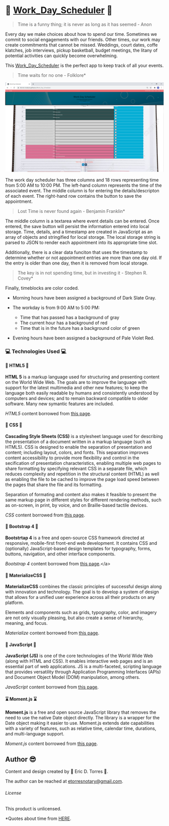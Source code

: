 # :calendar: [Work_Day_Scheduler](https://etorres-revature.github.io/Work_Day_Scheduler/) :calendar:

> Time is a funny thing; it is never as long as it has seemed - Anon

Every day we make choices about how to spend our time.  Sometimes we commit to social engagements with our friends.  Other times, our work may create commitments that cannot be missed.  Weddings, court dates, coffe klatches, job interviews, pickup basketball, budget meetings, the litany of potential activities can quickly become overwhelming.  

This [Work_Day_Scheduler](https://etorres-revature.github.io/Work_Day_Scheduler/) is the perfect app to keep track of all your events.

> Time waits for no one - Folklore*

![Work Day Scheduler](./assets/images/screenshots/work-day-scheduler.png)

The work day scheduler has three columns and 18 rows representing time from 5:00 AM to 10:00 PM.  The left-hand column represents the time of the associated event.  The middle column is for entering the details/descripton of each event.  The right-hand row contains the button to save the appointment.

> Lost Time is never found again - Benjamin Franklin*

The middle column is a textarea where event details can be entered.  Once entered, the save button will persist the information entered into local storage.  Time, details, and a timestamp are created in JavaScript as an array of objects and stringified for local storage.  The local storage string is parsed to JSON to render each appointment into its appropriate time slot.  

Additionally, there is a clear data funciton that uses the timestamp to determine whether or not appointment entries are more than one day old.  If the entry is older than one day, then it is removed from local storage. 

> The key is in not spending time, but in investing it - Stephen R. Covey*

Finally, timeblocks are color coded.  

* Morning hours have been assigned a background of Dark Slate Gray.  

* The workday is from 9:00 AM to 5:00 PM:

    * <div class="text-gray">Time that has passed has a background of gray</div>
    * <div class="text-red"> The current hour has a background of red</div>
    * <div class="text-green">Time that is in the future has a background color of green</div>

* Evening hours have been assigned a background of Pale Violet Red.


### :computer: Technologies Used :computer:

#### :memo: HTML5 :memo:

**HTML 5** is a markup language used for structuring and presenting content on the World Wide Web.  The goals are to improve the language with support for the latest multimedia and other new features; to keep the language both easily readable by humans and consistently understood by computers and devices; and to remain backward compatible to older software.  Many new symantic features are included.

*HTML5* content borrowed from <a target="_blank" rel="noopener noreferrer">[this page](https://en.wikipedia.org/wiki/HTML5).</a>

#### :art: CSS :art:

**Cascading Style Sheets (CSS)** is a stylesheet language used for describing the presentation of a document written in a markup language (such as HTML5).  CSS is designed to enable the separation of presentation and content; including layout, colors, and fonts.  This separation improves content accessibility to provide more flexibility and control in the secification of presentation characteristics, enabling multiple web pages to share formatting by specifying relevant CSS in a separate file, which reduces complexity and repetition in the structural content (HTML) as well as enabling the file to be cached to improve the page load speed between the pages that share the file and its formatting.

Separation of formating and content also makes it feasible to present the same markup page in different styles for different rendering methods, such as on-screen, in print, by voice, and on Braille-based tactile devices. 

*CSS* content borrowed from <a target="_blank" rel="noopener noreferrer">[this page](https://en.wikipedia.org/wiki/Cascading_Style_Sheets).</a>

#### :shoe: Bootstrap 4 :shoe:

**Bootstrtap 4** is a free and open-source CSS framework directed at responsive, mobile-first front-end web development.  It contains CSS and (optionally) JavaScript-based design templates for typography, forms, buttons, navigation, and other interface components.  

*Bootstrap 4* content borrowed from <a target="_blank" rel="noopener noreferrer">[this page](https://en.wikipedia.org/wiki/Bootstrap_(front-end_framework)).</a>

#### :page_with_curl: MaterializeCSS :page_with_curl:

**MaterializeCSS** combines the classic principles of successful design along with innovation and technology. The goal is to develop a system of design that allows for a unified user experience across all their products on any platform.

Elements and components such as grids, typography, color, and imagery are not only visually pleasing, but also create a sense of hierarchy, meaning, and focus. 

*Materialize* content borrowed from <a target="_blank" rel="noopener noreferrer">[this page](https://materializecss.com/about.html).</a>

#### :sparkler: JavaScript :sparkler:

**JavaScript (JS)** is one of the core technologies of the World Wide Web (along with HTML and CSS). It enables interactive web pages and is an essential part of web applications.  JS is a multi-faceted, scripting language that provides versatility through Application Programming Interfaces (APIs) and Document Object Model (DOM) manipulation, among others.

*JavaScript* content borrowed from <a target="_blank" rel="noopener noreferrer">[this page](https://en.wikipedia.org/wiki/JavaScript).</a>

#### :hourglass: Moment.js :hourglass:

**Moment.js** is a free and open source JavaScript library that removes the need to use the native Date object directly.  The library is a wrapper for the Date object making it easier to use.  Moment.js extends date capabilities with a variety of features, such as relative time, calendar time, durations, and multi-language support.  

*Moment.js* content borrowed from <a target="_blank" rel="noopener noreferrer">[this page](https://www.webfx.com/blog/web-design/javascript-dates-moment-js/).

## Author :sunglasses:

Content and design created by :green_heart: Eric D. Torres :green_heart:.  

The author can be reached at etorresnotary@gmail.com. 

###### License

This product is unlicensed.

*Quotes about time from [HERE](https://www.actitime.com/time-management/best-time-quotes/).